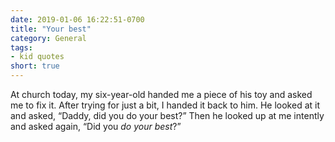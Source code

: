 ```yaml
---
date: 2019-01-06 16:22:51-0700
title: "Your best"
category: General
tags:
- kid quotes
short: true
---
```


At church today, my six-year-old handed me a piece of his toy and asked me to fix it. After trying for just a bit, I handed it back to him. He looked at it and asked, “Daddy, did you do your best?” Then he looked up at me intently and asked again, “Did you *do your best*?”
